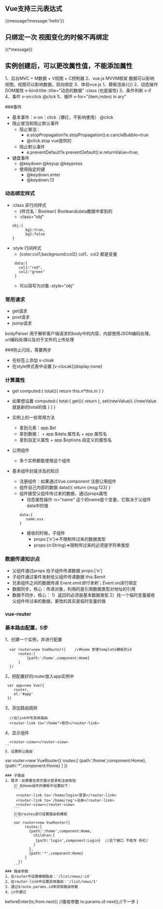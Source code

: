 ## Vue支持三元表达式
   <span>{{message?message:'hello'}}</span>
## 只绑定一次 视图变化的时候不再绑定
   {{*message}}
## 实例创建后，可以更改属性值，不能添加属性


1、后台MVC
      + M数据
      + V视图
      + C控制器
2、vue.js  MVVM框架
    数据可以影响视图，视图可以影响数据，双向绑定
3、体验vue.js
   1、模板渲染{{}}
   2、动态操作DOM属性 v-bind:title  :title="动态的数据"  :class (也是属性)
   3、条件判断 v-if
   4、事件 v-on:click   @click
   5、循环 v-for="(item,index) in ary"

###事件
- 基本事件：v-on：click（爆红，不影响使用）  @click
- 阻止冒泡和阻止默认事件
   - 阻止冒泡：
     +  e.stopPropagation?e.stopPropagation():e.cancleBubble=true
     +  @click.stop   vue提供的
   - 阻止默认事件
     + e.preventDefault?e.preventDefault():e.returnValue=true;
- 键盘事件
  - @keydown  @keyup   @keypress
  - 使用指定的键
    + @keydown.enter
    + @keydown.13
### 动态绑定样式
-  :class 非行间样式
   - {样式名：Boolean}  Boolean从data数据中拿到的
   - :class="obj"
   ```
   obj:{
         bg1:true,
         bg2:false
   }
   ```
-  :style 行间样式
    - {color:col1,background:col2}  col1、col2 都是变量
    ```
     data:{
       col1:"red",
       col2:"green"
     }
    ```
    - 可以简写为对象 :style="obj"

### 常用请求
- get请求
- post请求
- jsonp请求

bodyParser 用于解析客户端请求的body中的内容，内部使用JSON编码处理，url编码处理以及对于文件的上传处理

###防止闪烁，需要两步
- 在标签上添加 v-cloak
- 在style样式表中设置 [v-clocak]{display:none}

### 计算属性
- get
computed:{
  total(){
      return this.n*this.m
  }
}
- 如果想设置
computed:{
    total:{
         get(){
            return
         },
         set(newValue){
              //newValue就是新的total的值
         }
    }
}


- 实例上的一些常用方法
  + 拿到元素：app.$el
  + 拿到数据：
        + app.$data.属性名
        + app.属性名
  + 拿到自定义属性
        + app.$options.自定义的属性名
- 公用组件
  + 多个实例都能使用这个组件
- 基本组件封装涉及的知识
  + 注册组件：如果通过Vue.component 注册公用组件
  + 组件自己内部的数据
      data(){
         return {msg:123}
      }
  + 组件接受父组件传过来的数据，通过props属性
      + 动态属性操作 :n="name"  这个的name是个变量，它取决于父组件data中的值
      ```
      data:{
         name:xxx
      }
      ```
      + 接收的时候，子组件
          + props:['n']=>不限制传过来的数据类型
          + props:{n:String}=>限制传过来的必须是字符串类型
### 数据传递知识点
- 父组件通过props 给子组件传递数据  props:['n']
- 子组件通过事件发射给父组件传递数据  this.$emit
- 兄弟组件之间的数据传递  Event.$emit 进行发射；Event.$on进行绑定
- 数据同步，核心：传递对象，利用的是引用数据类型对地址的引用
- 数据不同步，核心：
   1）返回的必须是基本数据类型
   2）找一个临时变量接收父组件传过来的数据，更改的其实是临时变量的值

### vue-router
### 基本路由配置，5步
1、创建一个实例，并进行配置
```
  var router=new VueRouter({    //#home 即使template模板的id
      routes:[
          {path:'/home',component:Home}
      ]
  })
```
2、把配置好的router放入app实例中
```
 var app=new Vue({
    router,
    el:'#app'
 })
```
3、添加路由跳转
```
  //在link中写具体路由
  <router-link to="/home">首页</router-link>
```
4、显示组件
```
  <router-view></router-view>
``
5、设置默认路由`
```
  var router=new VueRouter({
     routes:[
       {path:'/home',component:Home},
       {path:'*',component:Home}
     ]
  })
```
### 子路由
1、需求：如果要在首页展示登录和注册按钮
    1）在Home组件的模板中设置如下：
    ```
     <router-link to='/home/login>登录</router-link>
     <router-link to='/home/reg'>注册</router-link>
     <router-view></router-view>
    ```
    2)到routes进行设置路由和模板
    ```
    var router=new VueRouter({
         routes:[
           {path:'/home',component:Home,
             children:[
              {path:'login',component:Login}  //这个接口 不能写 斜杠/
             ]
           },
           {path:'*',component:Home}
         ]
      })
    ```
### 路由参数
1、在router中设置模糊路由：'/list/news/:id'
2、在router-link中设置具体路由：'/list/news/1'
3、通过$route.params.id来获取路由参数
4、js中通过
```
  beforeEnter(to,from.next){
   //接收参数 to.params.id
   next();//下一步
  }
```
